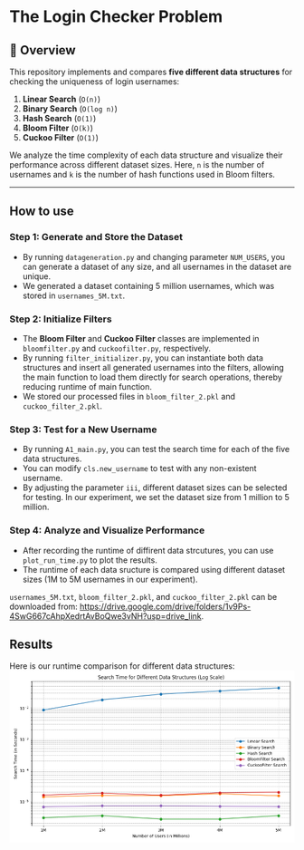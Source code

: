 # The Login Checker Problem

## 🚀 Overview
This repository implements and compares **five different data structures** for checking the uniqueness of login usernames:
1. **Linear Search** (`O(n)`)
2. **Binary Search** (`O(log n)`)
3. **Hash Search** (`O(1)`)
4. **Bloom Filter** (`O(k)`)
5. **Cuckoo Filter** (`O(1)`)

We analyze the time complexity of each data structure and visualize their performance across different dataset sizes. Here, `n` is the number of usernames and `k` is the number of hash functions used in Bloom filters.

---

## **How to use**
### **Step 1: Generate and Store the Dataset**
- By running `datageneration.py` and changing parameter `NUM_USERS`, you can generate a dataset of any size, and all usernames in the dataset are unique.
- We generated a dataset containing 5 million usernames, which was stored in `usernames_5M.txt`.

### **Step 2: Initialize Filters**
- The **Bloom Filter** and **Cuckoo Filter** classes are implemented in `bloomfilter.py` and `cuckoofilter.py`, respectively.
- By running `filter_initializer.py`, you can instantiate both data structures and insert all generated usernames into the filters, allowing the main function to load them directly for search operations, thereby reducing runtime of main function.
- We stored our processed files in `bloom_filter_2.pkl` and `cuckoo_filter_2.pkl`.

### **Step 3: Test for a New Username**
- By running `A1_main.py`, you can test the search time for each of the five data structures.
- You can modify `cls.new_username` to test with any non-existent username.
- By adjusting the parameter `iii`, different dataset sizes can be selected for testing. In our experiment, we set the dataset size from 1 million to 5 million.

### **Step 4: Analyze and Visualize Performance**
- After recording the runtime of diffirent data strcutures, you can use `plot_run_time.py` to plot the results.
- The runtime of each data sructure is compared using different dataset sizes (1M to 5M usernames in our experiment).

`usernames_5M.txt`, `bloom_filter_2.pkl`, and `cuckoo_filter_2.pkl` can be downloaded from: https://drive.google.com/drive/folders/1v9Ps-4SwG667cAhpXedrtAvBoQwe3vNH?usp=drive_link.

## **Results**
Here is our runtime comparison for different data structures:
![Image Description](runtime.png)
